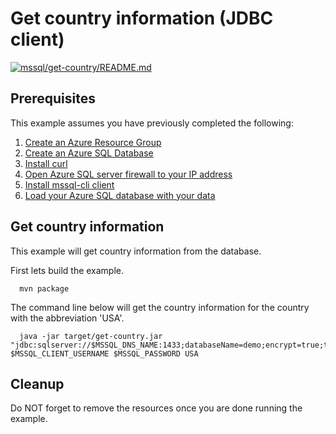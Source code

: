 
# Get country information (JDBC client)

[![mssql/get-country/README.md](https://github.com/Azure-Samples/java-on-azure-examples/actions/workflows/mssql_get-country_README_md.yml/badge.svg)](https://github.com/Azure-Samples/java-on-azure-examples/actions/workflows/mssql_get-country_README_md.yml)

## Prerequisites

This example assumes you have previously completed the following:

1. [Create an Azure Resource Group](../../../general/group/create/README.md)
1. [Create an Azure SQL Database](../create/README.md)
1. [Install curl](https://curl.haxx.se/download.html)
1. [Open Azure SQL server firewall to your IP address](../open-firewall-to-your-ip/README.md)
1. [Install mssql-cli client](https://docs.microsoft.com/en-us/sql/tools/mssql-cli?view=sql-server-ver15)
1. [Load your Azure SQL database with your data](../load-your-mssql-database-with-data/README.md)

<!-- workflow.cron(0 2 * * 5) -->
<!-- workflow.include(../load-your-mssql-database-with-data/README.md) -->

## Get country information

This example will get country information from the database.

<!-- workflow.run()

cd databases/mssql/get-country

  -->

First lets build the example.

```shell
  mvn package
```

The command line below will get the country information for the country with
the abbreviation 'USA'.

```shell
  java -jar target/get-country.jar "jdbc:sqlserver://$MSSQL_DNS_NAME:1433;databaseName=demo;encrypt=true;trustServerCertificate=true" $MSSQL_CLIENT_USERNAME $MSSQL_PASSWORD USA
```

<!-- workflow.run()

cd ../../..

  -->

## Cleanup

Do NOT forget to remove the resources once you are done running the example.

<!-- workflow.directOnly()

  az group delete --name $RESOURCE_GROUP --yes || true

  -->
